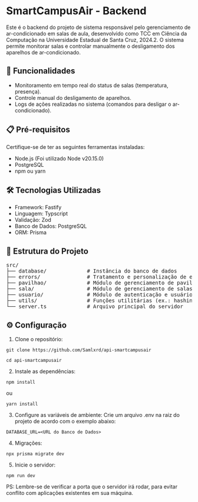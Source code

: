 # SmartCampusAir - Backend
Este é o backend do projeto de sistema responsável pelo gerenciamento de ar-condicionado em salas de aula, desenvolvido como TCC em Ciência da Computação na Universidade Estadual de Santa Cruz, 2024.2.
O sistema permite monitorar salas e controlar manualmente o desligamento dos aparelhos de ar-condicionado.

## 🚀 Funcionalidades
- Monitoramento em tempo real do status de salas (temperatura, presença).
- Controle manual do desligamento de aparelhos.
- Logs de ações realizadas no sistema (comandos para desligar o ar-condicionado).

## 📋 Pré-requisitos
Certifique-se de ter as seguintes ferramentas instaladas:

- Node.js (Foi utilizado Node v20.15.0)
- PostgreSQL
- npm ou yarn

## 🛠️ Tecnologias Utilizadas
- Framework: Fastify
- Linguagem: Typscript
- Validação: Zod
- Banco de Dados: PostgreSQL
- ORM: Prisma

## 📂 Estrutura do Projeto
<pre>
src/  
├── database/             # Instância do banco de dados  
├── errors/               # Tratamento e personalização de erros  
├── pavilhao/             # Módulo de gerenciamento de pavilhão
├── sala/                 # Módulo de gerenciamento de salas  
├── usuario/              # Módulo de autenticação e usuários  
├── utils/                # Funções utilitárias (ex.: hashing, validação)  
└── server.ts             # Arquivo principal do servidor 
</pre>
## ⚙️ Configuração

1. Clone o repositório:
```
git clone https://github.com/Samlxrd/api-smartcampusair
```
```
cd api-smartcampusair
```

2. Instale as dependências:
```
npm install 
```
ou
```
yarn install 
```

3. Configure as variáveis de ambiente:
Crie um arquivo .env na raiz do projeto de acordo com o exemplo abaixo:
```
DATABASE_URL=<URL do Banco de Dados>
```

4. Migrações:
```
npx prisma migrate dev
```

5. Inicie o servidor:
```
npm run dev
```
PS: Lembre-se de verificar a porta que o servidor irá rodar, para evitar conflito com aplicações existentes em sua máquina.
